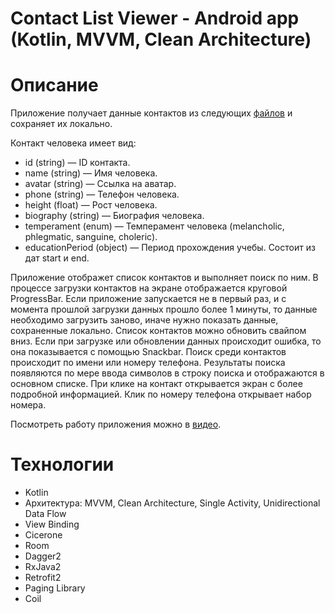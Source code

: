 # Contact List Viewer - Android app (Kotlin, MVVM, Clean Architecture)

# Описание
Приложение получает данные контактов из следующих [файлов](json/) и сохраняет их локально.

Контакт человека имеет вид:
- id (string) — ID контакта.
- name (string) — Имя человека.
- avatar (string) — Ссылка на аватар.
- phone (string) — Телефон человека.
- height (float) — Рост человека.
- biography (string) — Биография человека.
- temperament (enum) — Темперамент человека (melancholic, phlegmatic, sanguine, choleric).
- educationPeriod (object) — Период прохождения учебы. Состоит из дат start и end.  

Приложение отображет список контактов и выполняет поиск по ним. В процессе загрузки контактов на экране отображается круговой ProgressBar. Если приложение запускается не в первый раз, и с момента прошлой загрузки данных прошло более 1 минуты, то данные необходимо загрузить заново, иначе нужно показать данные, сохраненные локально. Список контактов можно обновить свайпом вниз. Если при загрузке или обновлении данных происходит ошибка, то она показывается с помощью Snackbar. Поиск среди контактов происходит по имени или номеру телефона. Результаты поиска появляются по мере ввода символов в строку поиска и отображаются в основном списке. При клике на контакт открывается экран с более подробной информацией. Клик по номеру телефона открывает набор номера.

Посмотреть работу приложения можно в [видео](https://github.com/MarinaRock/ContactListViewerMVVM/raw/main/video/video.mp4).

# Технологии
- Kotlin
- Архитектура: MVVM, Clean Architecture, Single Activity, Unidirectional Data Flow
- View Binding
- Cicerone
- Room
- Dagger2
- RxJava2
- Retrofit2
- Paging Library
- Coil
